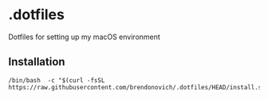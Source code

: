 # .dotfiles
Dotfiles for setting up my macOS environment

## Installation
```
/bin/bash  -c "$(curl -fsSL https://raw.githubusercontent.com/brendonovich/.dotfiles/HEAD/install.sh)"
```
